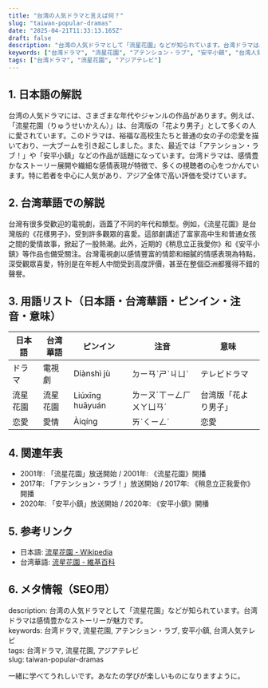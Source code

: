 ```yaml
---
title: "台湾の人気ドラマと言えば何？"
slug: "taiwan-popular-dramas"
date: "2025-04-21T11:33:13.165Z"
draft: false
description: "台湾の人気ドラマとして「流星花園」などが知られています。台湾ドラマは感情豊かなストーリーが魅力です。"
keywords: ["台湾ドラマ", "流星花園", "アテンション・ラブ", "安平小鎮", "台湾人気テレビ"]
tags: ["台湾ドラマ", "流星花園", "アジアテレビ"]
---
```


## 1. 日本語の解説  
台湾の人気ドラマには、さまざまな年代やジャンルの作品があります。例えば、「流星花園（りゅうせいかえん）」は、台湾版の「花より男子」として多くの人に愛されています。このドラマは、裕福な高校生たちと普通の女の子の恋愛を描いており、一大ブームを引き起こしました。また、最近では「アテンション・ラブ！」や「安平小鎮」などの作品が話題になっています。台湾ドラマは、感情豊かなストーリー展開や繊細な感情表現が特徴で、多くの視聴者の心をつかんでいます。特に若者を中心に人気があり、アジア全体で高い評価を受けています。

## 2. 台湾華語での解説  
台灣有很多受歡迎的電視劇，涵蓋了不同的年代和類型。例如，《流星花園》是台灣版的《花樣男子》，受到許多觀眾的喜愛。這部劇講述了富家高中生和普通女孩之間的愛情故事，掀起了一股熱潮。此外，近期的《稍息立正我愛你》和《安平小鎮》等作品也備受關注。台灣電視劇以感情豐富的情節和細膩的情感表現為特點，深受觀眾喜愛，特別是在年輕人中間受到高度評價，甚至在整個亞洲都獲得不錯的聲譽。

## 3. 用語リスト（日本語・台湾華語・ピンイン・注音・意味）  

| 日本語    | 台湾華語         | ピンイン     | 注音        | 意味                        |
|-----------|------------------|--------------|-------------|-----------------------------|
| ドラマ    | 電視劇           | Diànshì jù   | ㄉㄧㄢˋㄕˋㄐㄩˋ | テレビドラマ                 |
| 流星花園  | 流星花園         | Liúxīng huāyuán | ㄌㄧㄡˊㄒㄧㄥㄏㄨㄚㄩㄢˊ | 台湾版「花より男子」          |
| 恋愛      | 愛情             | Àiqíng       | ㄞˋㄑㄧㄥˊ   | 恋愛                        |

## 4. 関連年表  

- 2001年: 「流星花園」放送開始 / 2001年: 《流星花園》開播
- 2017年: 「アテンション・ラブ！」放送開始 / 2017年: 《稍息立正我愛你》開播
- 2020年: 「安平小鎮」放送開始 / 2020年: 《安平小鎮》開播

## 5. 参考リンク  

- 日本語: [流星花園 - Wikipedia](https://ja.wikipedia.org/wiki/流星花園)
- 台湾華語: [流星花園 - 維基百科](https://zh.wikipedia.org/wiki/流星花園)

## 6. メタ情報（SEO用）  
description: 台湾の人気ドラマとして「流星花園」などが知られています。台湾ドラマは感情豊かなストーリーが魅力です。  
keywords: 台湾ドラマ, 流星花園, アテンション・ラブ, 安平小鎮, 台湾人気テレビ  
tags: 台湾ドラマ, 流星花園, アジアテレビ  
slug: taiwan-popular-dramas

一緒に学べてうれしいです。あなたの学びが楽しいものになりますように。